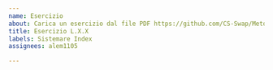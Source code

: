 ```yaml
---
name: Esercizio
about: Carica un esercizio dal file PDF https://github.com/CS-Swap/Metodologie-di-Programmazione/blob/main/Esercitazioni/Eserciziario_Metodologie_di_Programmazione.pdf
title: Esercizio L.X.X
labels: Sistemare Index
assignees: alem1105

---
```



